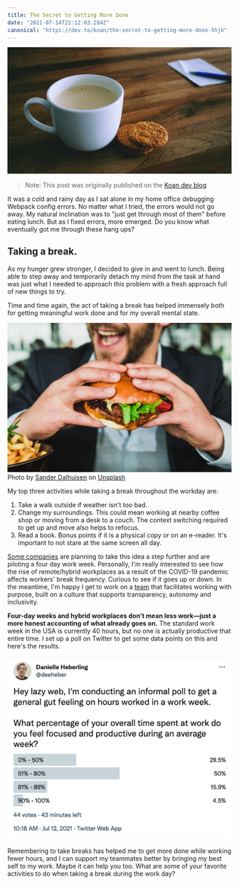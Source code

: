 ```yaml
---
title: The Secret to Getting More Done
date: "2021-07-14T22:12:03.284Z"
canonical: "https://dev.to/koan/the-secret-to-getting-more-done-5hjh"
---
```


![Coffee and Cookies](./coffee-cookies.jpg)

>Note: This post was originally published on the [Koan dev blog](https://dev.to/koan/the-secret-to-getting-more-done-5hjh)

It was a cold and rainy day as I sat alone in my home office debugging Webpack config errors. No matter what I tried, the errors would not go away. My natural inclination was to "just get through most of them" before eating lunch. But as I fixed errors, more emerged. Do you know what eventually got me through these hang ups?

## Taking a break.

As my hunger grew stronger, I decided to give in and went to lunch. Being able to step away and temporarily detach my mind from the task at hand was just what I needed to approach this problem with a fresh approach full of new things to try.

Time and time again, the act of taking a break has helped immensely both for getting meaningful work done and for my overall mental state.

![Man eating a sandwich](./man-sandwich.jpg)
Photo by <a href="https://unsplash.com/@sanderdalhuisen?utm_source=unsplash&utm_medium=referral&utm_content=creditCopyText">Sander Dalhuisen</a> on <a href="https://unsplash.com/s/photos/lunch?utm_source=unsplash&utm_medium=referral&utm_content=creditCopyText">Unsplash</a>

My top three activities while taking a break throughout the workday are:

1. Take a walk outside if weather isn't too bad.
2. Change my surroundings. This could mean working at nearby coffee shop or moving from a desk to a couch. The context switching required to get up and move also helps to refocus.
3. Read a book. Bonus points if it is a physical copy or on an e-reader. It's important to not stare at the same screen all day.

[Some companies](https://fortune.com/2021/07/06/kickstarter-four-day-work-week-2022/) are planning to take this idea a step further and are piloting a four day work week. Personally, I'm really interested to see how the rise of remote/hybrid workplaces as a result of the COVID-19 pandemic affects workers' break frequency. Curious to see if it goes up or down. In the meantime, I'm happy I get to work on a [team](https://www.koan.co/company/about) that facilitates working with purpose, built on a culture that supports transparency, autonomy and inclusivity.

**Four-day weeks and hybrid workplaces don't mean less work—just a more honest accounting of what already goes on.** The standard work week in the USA is currently 40 hours, but no one is actually productive that entire time. I set up a poll on Twitter to get some data points on this and here's the results.

![twitterPoll](./twitterPoll.png)

Remembering to take breaks has helped me to get more done while working fewer hours, and I can support my teammates better by bringing my best self to my work. Maybe it can help you too. What are some of your favorite activities to do when taking a break during the work day?
